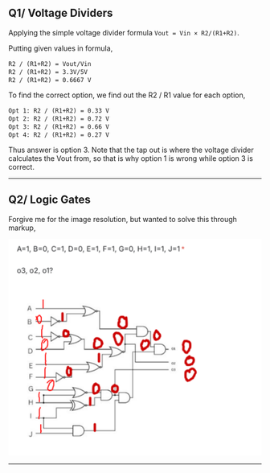 ## Q1/ Voltage Dividers
Applying the simple voltage divider formula 
`Vout​ = Vin ​× R2/(R1+R2​​)`.

Putting given values in formula,
```
R2 / (R1+R2) = Vout/Vin
R2 / (R1+R2) = 3.3V/5V
R2 / (R1+R2) = 0.6667 V
```

To find the correct option, we find out the R2 / R1 value for each option,
```
Opt 1: R2 / (R1+R2) = 0.33 V
Opt 2: R2 / (R1+R2) = 0.72 V
Opt 3: R2 / (R1+R2) = 0.66 V
Opt 4: R2 / (R1+R2) = 0.27 V
```

Thus answer is option 3. Note that the tap out is where the voltage divider calculates the Vout from, so that is why option 1 is wrong while option 3 is correct.

---
## Q2/ Logic Gates

Forgive me for the image resolution, but wanted to solve this through markup,

![](/media/hardware_test_q2.png)

---
